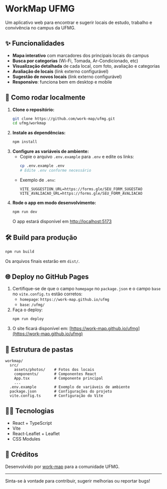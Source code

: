 # WorkMap UFMG

Um aplicativo web para encontrar e sugerir locais de estudo, trabalho e convivência no campus da UFMG.

## ✨ Funcionalidades
- **Mapa interativo** com marcadores dos principais locais do campus
- **Busca por categorias** (Wi-Fi, Tomada, Ar-Condicionado, etc)
- **Visualização detalhada** de cada local, com foto, avaliação e categorias
- **Avaliação de locais** (link externo configurável)
- **Sugestão de novos locais** (link externo configurável)
- **Responsivo**: funciona bem em desktop e mobile

## 🚀 Como rodar localmente

1. **Clone o repositório:**
   ```bash
   git clone https://github.com/work-map/ufmg.git
   cd ufmg/workmap
   ```
2. **Instale as dependências:**
   ```bash
   npm install
   ```
3. **Configure as variáveis de ambiente:**
   - Copie o arquivo `.env.example` para `.env` e edite os links:
     ```bash
     cp .env.example .env
     # Edite .env conforme necessário
     ```
   - Exemplo de `.env`:
     ```env
     VITE_SUGGESTION_URL=https://forms.gle/SEU_FORM_SUGESTAO
     VITE_AVALIACAO_URL=https://forms.gle/SEU_FORM_AVALIACAO
     ```
4. **Rode o app em modo desenvolvimento:**
   ```bash
   npm run dev
   ```
   O app estará disponível em [http://localhost:5173](http://localhost:5173)

## 🛠️ Build para produção

```bash
npm run build
```
Os arquivos finais estarão em `dist/`.

## 🌐 Deploy no GitHub Pages

1. Certifique-se de que o campo `homepage` no `package.json` e o campo `base` no `vite.config.ts` estão corretos:
   - `homepage`: `https://work-map.github.io/ufmg`
   - `base`: `/ufmg/`
2. Faça o deploy:
   ```bash
   npm run deploy
   ```
3. O site ficará disponível em: [https://work-map.github.io/ufmg](https://work-map.github.io/ufmg)

## 📁 Estrutura de pastas
```
workmap/
  src/
    assets/photos/    # Fotos dos locais
    components/       # Componentes React
    App.tsx           # Componente principal
    ...
  .env.example        # Exemplo de variáveis de ambiente
  package.json        # Configurações do projeto
  vite.config.ts      # Configuração do Vite
```

## 👨‍💻 Tecnologias
- React + TypeScript
- Vite
- React-Leaflet + Leaflet
- CSS Modules

## 📢 Créditos
Desenvolvido por [work-map](https://github.com/work-map) para a comunidade UFMG.

---
Sinta-se à vontade para contribuir, sugerir melhorias ou reportar bugs!
